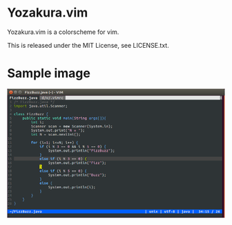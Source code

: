 # Yozakura.vim
Yozakura.vim is a colorscheme for vim.

This is released under the MIT License, see LICENSE.txt.

# Sample image
![sampleimage](https://raw.githubusercontent.com/0x841/yozakura.vim/images/yozakura_sampleimage.png)
